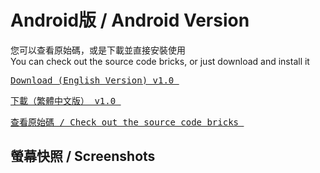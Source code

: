 <h1>Android版 / Android Version</h1>

您可以查看原始碼，或是下載並直接安裝使用<br>
You can check out the source code bricks, or just download and install it<br>

<a href="https://github.com/iambjlu/dictionary/raw/main/Android/APK/iambjlu_dict_en.apk" download target="_blank"><pre>
Download (English Version) v1.0
</a></pre>

<a href="https://github.com/iambjlu/dictionary/raw/main/Android/APK/iambjlu_dict_zhtw.apk" download target="_blank"><pre>
下載（繁體中文版） v1.0
</a></pre>

<a href="https://github.com/iambjlu/dictionary/tree/main/Android/SourceFiles"><pre>
查看原始碼 / Check out the source code bricks
</a></pre>

<h2>螢幕快照 / Screenshots</h2>

